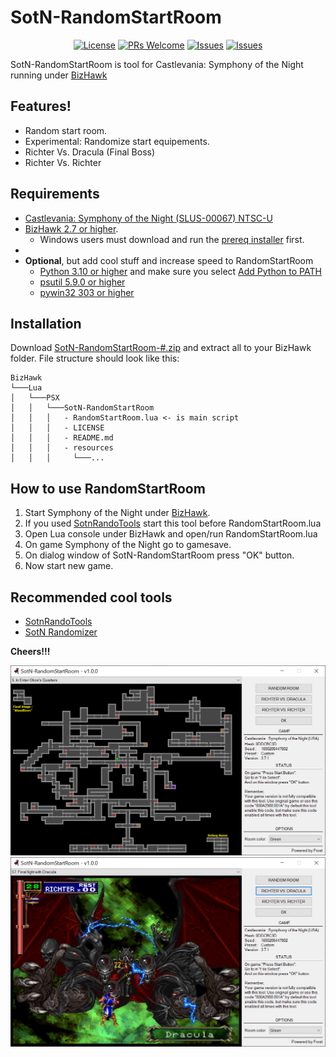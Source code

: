 
# SotN-RandomStartRoom
<p align="center">
  <a href="LICENSE"><img alt="License" src="https://img.shields.io/badge/License-GPLv3-blue.svg?style=flat-square&logo=arduino"></a>
  <a href="https://github.com/PatFrost/SotN-RandomStartRoom/pulls"><img alt="PRs Welcome" src="https://img.shields.io/badge/PRs-Welcome-brightgreen.svg?style=flat-square&logo=arduino&logoColor=brightgreen"></a>
  <a href="https://github.com/PatFrost/SotN-RandomStartRoom/issues"><img alt="Issues" src="https://img.shields.io/badge/Suggest-Open%20Issue-brightgreen.svg?style=flat-square&logo=arduino&logoColor=brightgreen"></a>
  <a href="https://github.com/PatFrost/SotN-RandomStartRoom/issues"><img alt="Issues" src="https://img.shields.io/badge/Bugs-Issues-red.svg?style=flat-square&logo=arduino&logoColor=red"></a>
</p>

SotN-RandomStartRoom is tool for Castlevania: Symphony of the Night
running under [BizHawk](https://tasvideos.org/BizHawk)

## Features!
 - Random start room.
 - Experimental: Randomize start equipements.
 - Richter Vs. Dracula (Final Boss)
 - Richter Vs. Richter

## Requirements
 - [Castlevania: Symphony of the Night (SLUS-00067) NTSC-U](http://redump.org/disc/3379/)
 - [BizHawk 2.7 or higher](https://github.com/TASEmulators/BizHawk/releases).
   - Windows users must download and run the [prereq installer](https://github.com/TASEmulators/BizHawk-Prereqs/releases) first.
 - 
 - **Optional**, but add cool stuff and increase speed to RandomStartRoom
   - [Python 3.10 or higher](https://www.python.org/downloads/) and make sure you select [Add Python to PATH](https://docs.python.org/3/using/windows.html#installation-steps)
   - [psutil 5.9.0 or higher](https://pypi.org/project/psutil/)
   - [pywin32 303 or higher](https://pypi.org/project/pywin32/)

## Installation
Download [SotN-RandomStartRoom-#.zip](https://github.com/PatFrost/SotN-RandomStartRoom/releases/latest) and extract all to your BizHawk folder.
File structure should look like this:
```
BizHawk
└───Lua
│   └───PSX
│   │   └───SotN-RandomStartRoom
│   │   │   - RandomStartRoom.lua <- is main script
│   │   │   - LICENSE
│   │   │   - README.md
│   │   │   - resources
│   │   │     └───...
```

## How to use RandomStartRoom
 1. Start Symphony of the Night under [BizHawk](https://tasvideos.org/BizHawk).
 2. If you used [SotnRandoTools](https://github.com/TalicZealot/SotnRandoTools) start this tool before RandomStartRoom.lua
 3. Open Lua console under BizHawk and open/run RandomStartRoom.lua
 4. On game Symphony of the Night go to gamesave.
 5. On dialog window of SotN-RandomStartRoom press "OK" button.
 6. Now start new game.

## Recommended cool tools
 - [SotnRandoTools](https://github.com/TalicZealot/SotnRandoTools) 
 - [SotN Randomizer](https://sotn.io)

**Cheers!!!**


<p align="center">
  <img alt="In Enter Olrox's Quarters" src="./resources/previews/preview1.jpg">
  <img alt="Richter Vs. Dracula" src="./resources/previews/preview2.jpg">
</p>
